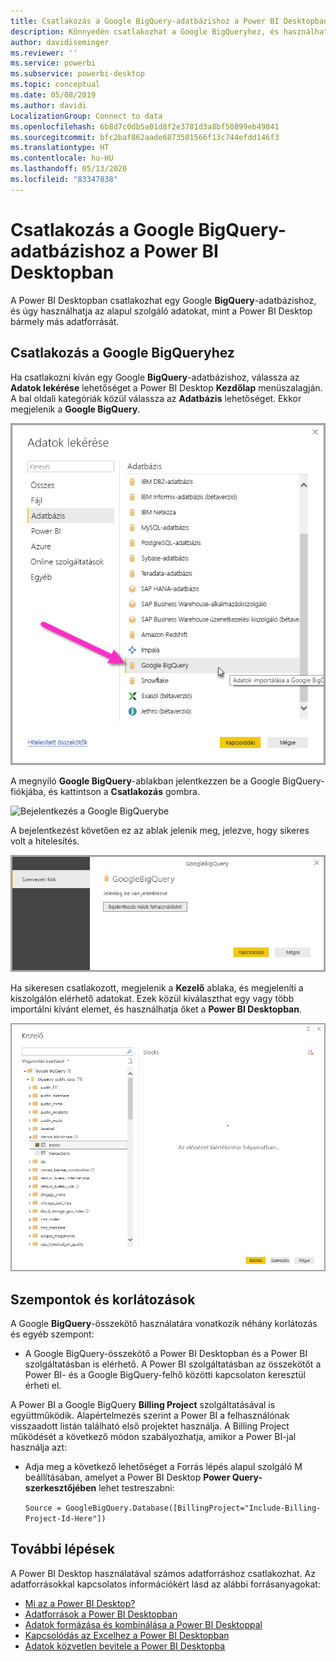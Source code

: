 ```yaml
---
title: Csatlakozás a Google BigQuery-adatbázishoz a Power BI Desktopban
description: Könnyedén csatlakozhat a Google BigQueryhez, és használhatja a Power BI Desktopban
author: davidiseminger
ms.reviewer: ''
ms.service: powerbi
ms.subservice: powerbi-desktop
ms.topic: conceptual
ms.date: 05/08/2019
ms.author: davidi
LocalizationGroup: Connect to data
ms.openlocfilehash: 6b8d7c0db5a01d8f2e3781d3a8bf50899eb49841
ms.sourcegitcommit: bfc2baf862aade6873501566f13c744efdd146f3
ms.translationtype: HT
ms.contentlocale: hu-HU
ms.lasthandoff: 05/13/2020
ms.locfileid: "83347838"
---
```

# <a name="connect-to-a-google-bigquery-database-in-power-bi-desktop"></a>Csatlakozás a Google BigQuery-adatbázishoz a Power BI Desktopban
A Power BI Desktopban csatlakozhat egy Google **BigQuery**-adatbázishoz, és úgy használhatja az alapul szolgáló adatokat, mint a Power BI Desktop bármely más adatforrását.

## <a name="connect-to-google-bigquery"></a>Csatlakozás a Google BigQueryhez
Ha csatlakozni kíván egy Google **BigQuery**-adatbázishoz, válassza az **Adatok lekérése** lehetőséget a Power BI Desktop **Kezdőlap** menüszalagján. A bal oldali kategóriák közül válassza az **Adatbázis** lehetőséget. Ekkor megjelenik a **Google BigQuery**.

![A Google BigQuery Adatok lekérése párbeszédpanele](media/desktop-connect-bigquery/connect_bigquery_01.png)

A megnyíló **Google BigQuery**-ablakban jelentkezzen be a Google BigQuery-fiókjába, és kattintson a **Csatlakozás** gombra.

![Bejelentkezés a Google BigQuerybe](media/desktop-connect-bigquery/connect_bigquery_02.png)

A bejelentkezést követően ez az ablak jelenik meg, jelezve, hogy sikeres volt a hitelesítés. 

![A Google webhelye, bejelentkezett állapotban](media/desktop-connect-bigquery/connect_bigquery_02b.png)

Ha sikeresen csatlakozott, megjelenik a **Kezelő** ablaka, és megjeleníti a kiszolgálón elérhető adatokat. Ezek közül kiválaszthat egy vagy több importálni kívánt elemet, és használhatja őket a **Power BI Desktopban**.

![Adatok a Google BigQueryből](media/desktop-connect-bigquery/connect_bigquery_03.png)

## <a name="considerations-and-limitations"></a>Szempontok és korlátozások
A Google **BigQuery**-összekötő használatára vonatkozik néhány korlátozás és egyéb szempont:

* A Google BigQuery-összekötő a Power BI Desktopban és a Power BI szolgáltatásban is elérhető. A Power BI szolgáltatásban az összekötőt a Power BI- és a Google BigQuery-felhő közötti kapcsolaton keresztül érheti el.

A Power BI a Google BigQuery **Billing Project** szolgáltatásával is együttműködik. Alapértelmezés szerint a Power BI a felhasználónak visszaadott listán található első projektet használja. A Billing Project működését a következő módon szabályozhatja, amikor a Power BI-jal használja azt:

 * Adja meg a következő lehetőséget a Forrás lépés alapul szolgáló M beállításában, amelyet a Power BI Desktop **Power Query-szerkesztőjében** lehet testreszabni:

    ```Source = GoogleBigQuery.Database([BillingProject="Include-Billing-Project-Id-Here"])```

## <a name="next-steps"></a>További lépések
A Power BI Desktop használatával számos adatforráshoz csatlakozhat. Az adatforrásokkal kapcsolatos információkért lásd az alábbi forrásanyagokat:

* [Mi az a Power BI Desktop?](../fundamentals/desktop-what-is-desktop.md)
* [Adatforrások a Power BI Desktopban](desktop-data-sources.md)
* [Adatok formázása és kombinálása a Power BI Desktoppal](desktop-shape-and-combine-data.md)
* [Kapcsolódás az Excelhez a Power BI Desktopban](desktop-connect-excel.md)   
* [Adatok közvetlen bevitele a Power BI Desktopba](desktop-enter-data-directly-into-desktop.md)   
